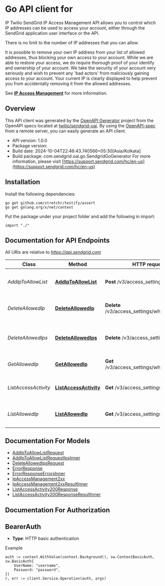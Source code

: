 # Go API client for 

IP Twilio SendGrid IP Access Management API allows you to control which IP addresses can be used to access your account, either through the SendGrid application user interface or the API.

There is no limit to the number of IP addresses that you can allow.

It is possible to remove your own IP address from your list of allowed addresses, thus blocking your own access to your account. While we are able to restore your access, we do require thorough proof of your identify and ownership of your account. We take the security of your account very seriously and wish to prevent any 'bad actors' from maliciously gaining access to your account. Your current IP is clearly displayed to help prevent you from accidentally removing it from the allowed addresses.

See [**IP Access Management**](https://docs.sendgrid.com/ui/account-and-settings/ip-access-management) for more information.

## Overview
This API client was generated by the [OpenAPI Generator](https://openapi-generator.tech) project from the OpenAPI specs located at [twilio/sendgrid-oai](https://github.com/twilio/sendgrid-oai/tree/main/spec).  By using the [OpenAPI-spec](https://www.openapis.org/) from a remote server, you can easily generate an API client.

- API version: 1.0.0
- Package version: 
- Build date: 2024-10-04T22:46:43.740566+05:30[Asia/Kolkata]
- Build package: com.sendgrid.oai.go.SendgridGoGenerator
For more information, please visit [https://support.sendgrid.com/hc/en-us](https://support.sendgrid.com/hc/en-us)

## Installation

Install the following dependencies:

```shell
go get github.com/stretchr/testify/assert
go get golang.org/x/net/context
```

Put the package under your project folder and add the following in import:

```golang
import "./"
```

## Documentation for API Endpoints

All URIs are relative to *https://api.sendgrid.com*

Class | Method | HTTP request | Description
------------ | ------------- | ------------- | -------------
*AddIpToAllowList* | [**AddIpToAllowList**](docs/AddIpToAllowList.md#addiptoallowlist) | **Post** /v3/access_settings/whitelist | Add one or more IPs to the allow list
*DeleteAllowedIp* | [**DeleteAllowedIp**](docs/DeleteAllowedIp.md#deleteallowedip) | **Delete** /v3/access_settings/whitelist/{RuleId} | Remove a specific IP from the allowed list
*DeleteAllowedIps* | [**DeleteAllowedIps**](docs/DeleteAllowedIps.md#deleteallowedips) | **Delete** /v3/access_settings/whitelist | Remove one or more IPs from the allow list
*GetAllowedIp* | [**GetAllowedIp**](docs/GetAllowedIp.md#getallowedip) | **Get** /v3/access_settings/whitelist/{RuleId} | Retrieve a specific allowed IP
*ListAccessActivity* | [**ListAccessActivity**](docs/ListAccessActivity.md#listaccessactivity) | **Get** /v3/access_settings/activity | Retrieve all recent access attempts
*ListAllowedIp* | [**ListAllowedIp**](docs/ListAllowedIp.md#listallowedip) | **Get** /v3/access_settings/whitelist | Retrieve a list of currently allowed IPs


## Documentation For Models

 - [AddIpToAllowListRequest](AddIpToAllowListRequest.md)
 - [AddIpToAllowListRequestIpsInner](AddIpToAllowListRequestIpsInner.md)
 - [DeleteAllowedIpsRequest](DeleteAllowedIpsRequest.md)
 - [ErrorResponse](ErrorResponse.md)
 - [ErrorResponseErrorsInner](ErrorResponseErrorsInner.md)
 - [IpAccessManagement2xx](IpAccessManagement2xx.md)
 - [IpAccessManagement2xxResultInner](IpAccessManagement2xxResultInner.md)
 - [ListAccessActivity200Response](ListAccessActivity200Response.md)
 - [ListAccessActivity200ResponseResultInner](ListAccessActivity200ResponseResultInner.md)


## Documentation For Authorization



## BearerAuth

- **Type**: HTTP basic authentication

Example

```golang
auth := context.WithValue(context.Background(), sw.ContextBasicAuth, sw.BasicAuth{
    UserName: "username",
    Password: "password",
})
r, err := client.Service.Operation(auth, args)
```


